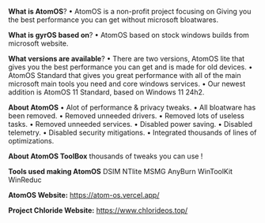 
**What is AtomOS**?
• AtomOS is a non-profit project focusing on Giving you the best performance you can get without microsoft bloatwares.

**What is gyrOS based on**?
• AtomOS based on stock windows builds from microsoft website.

**What versions are available**?
• There are two versions, AtomOS lite that gives you the best performance you can get and is made for old devices. 
• AtomOS Standard that gives you great performance with all of the main microsoft main tools you need and core windows services.
• Our newest addition is AtomOS 11 Standard, based on Windows 11 24h2.

**About AtomOS**
• Alot of performance & privacy tweaks.
• All bloatware has been removed.
• Removed unneeded drivers.
• Removed lots of useless tasks.
• Removed unneeded services.
• Disabled power saving.
• Disabled telemetry.
• Disabled security mitigations.
• Integrated thousands of lines of optimizations.

**About AtomOS ToolBox**
thousands of tweaks you can use !





**Tools used making AtomOS**
DSIM
NTlite
MSMG
AnyBurn
WinToolKit
WinReduc


**AtomOS Website:**
https://atom-os.vercel.app/

**Project Chloride Website:**
https://www.chlorideos.top/

